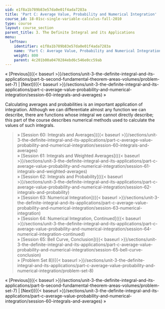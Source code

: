 ```yaml
---
uid: e1f8a1b789b83e57da0e01f4ada7283a
title: 'Part C: Average Value, Probability and Numerical Integration'
course_id: 18-01sc-single-variable-calculus-fall-2010
type: course
layout: course_section
parent_title: 3. The Definite Integral and its Applications
menu:
  leftnav:
    identifier: e1f8a1b789b83e57da0e01f4ada7283a
    name: 'Part C: Average Value, Probability and Numerical Integration'
    weight: 800
    parent: 4c201b00a0470284ebd6c546e0cc59ab
---
```


« [Previous]({{< baseurl >}}/sections/unit-3-the-definite-integral-and-its-applications/part-b-second-fundamental-theorem-areas-volumes/problem-set-7) | [Next]({{< baseurl >}}/sections/unit-3-the-definite-integral-and-its-applications/part-c-average-value-probability-and-numerical-integration/session-60-integrals-and-averages) »

Calculating averages and probabilities is an important application of integration. Although we can differentiate almost any function we can describe, there are functions whose integral we cannot directly describe; this part of the course describes numerical methods used to calculate the values of such integrals.

> » [Session 60: Integrals and Averages]({{< baseurl >}}/sections/unit-3-the-definite-integral-and-its-applications/part-c-average-value-probability-and-numerical-integration/session-60-integrals-and-averages)  
> » [Session 61: Integrals and Weighted Averages]({{< baseurl >}}/sections/unit-3-the-definite-integral-and-its-applications/part-c-average-value-probability-and-numerical-integration/session-61-integrals-and-weighted-averages)  
> » [Session 62: Integrals and Probability]({{< baseurl >}}/sections/unit-3-the-definite-integral-and-its-applications/part-c-average-value-probability-and-numerical-integration/session-62-integrals-and-probability)  
> » [Session 63: Numerical Integration]({{< baseurl >}}/sections/unit-3-the-definite-integral-and-its-applications/part-c-average-value-probability-and-numerical-integration/session-63-numerical-integration)  
> » [Session 64: Numerical Integration, Continued]({{< baseurl >}}/sections/unit-3-the-definite-integral-and-its-applications/part-c-average-value-probability-and-numerical-integration/session-64-numerical-integration-continued)  
> » [Session 65: Bell Curve, Conclusion]({{< baseurl >}}/sections/unit-3-the-definite-integral-and-its-applications/part-c-average-value-probability-and-numerical-integration/session-65-bell-curve-conclusion)  
> » [Problem Set 8]({{< baseurl >}}/sections/unit-3-the-definite-integral-and-its-applications/part-c-average-value-probability-and-numerical-integration/problem-set-8)

« [Previous]({{< baseurl >}}/sections/unit-3-the-definite-integral-and-its-applications/part-b-second-fundamental-theorem-areas-volumes/problem-set-7) | [Next]({{< baseurl >}}/sections/unit-3-the-definite-integral-and-its-applications/part-c-average-value-probability-and-numerical-integration/session-60-integrals-and-averages) »